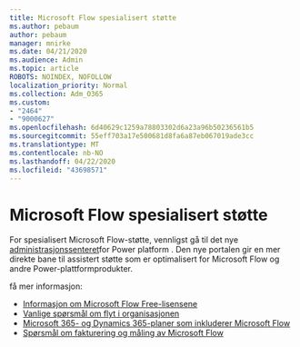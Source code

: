 ```yaml
---
title: Microsoft Flow spesialisert støtte
ms.author: pebaum
author: pebaum
manager: mnirke
ms.date: 04/21/2020
ms.audience: Admin
ms.topic: article
ROBOTS: NOINDEX, NOFOLLOW
localization_priority: Normal
ms.collection: Adm_O365
ms.custom:
- "2464"
- "9000627"
ms.openlocfilehash: 6d40629c1259a78803302d6a23a96b50236561b5
ms.sourcegitcommit: 55eff703a17e500681d8fa6a87eb067019ade3cc
ms.translationtype: MT
ms.contentlocale: nb-NO
ms.lasthandoff: 04/22/2020
ms.locfileid: "43698571"
---
```

# <a name="microsoft-flow-specialized-support"></a>Microsoft Flow spesialisert støtte

For spesialisert Microsoft Flow-støtte, vennligst gå til det nye [administrasjonssenteret](https://aka.ms/flowadminsupport)for Power platform . Den nye portalen gir en mer direkte bane til assistert støtte som er optimalisert for Microsoft Flow og andre Power-plattformprodukter.

få mer informasjon:
- [Informasjon om Microsoft Flow Free-lisensene](https://go.microsoft.com/fwlink/?linkid=2095610)
- [Vanlige spørsmål om flyt i organisasjonen](https://go.microsoft.com/fwlink/?linkid=2072608)
- [Microsoft 365- og Dynamics 365-planer som inkluderer Microsoft Flow](https://go.microsoft.com/fwlink/?linkid=2072406)
- [Spørsmål om fakturering og måling av Microsoft Flow](https://go.microsoft.com/fwlink/?linkid=2072612)